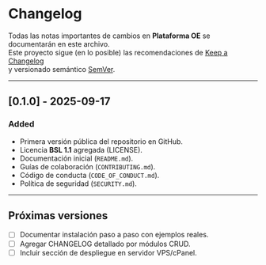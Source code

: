 # Changelog

Todas las notas importantes de cambios en **Plataforma OE** se documentarán en este archivo.  
Este proyecto sigue (en lo posible) las recomendaciones de [Keep a Changelog](https://keepachangelog.com/es-ES/1.0.0/)  
y versionado semántico [SemVer](https://semver.org/lang/es/).

---

## [0.1.0] - 2025-09-17
### Added
- Primera versión pública del repositorio en GitHub.
- Licencia **BSL 1.1** agregada (LICENSE).
- Documentación inicial (`README.md`).
- Guías de colaboración (`CONTRIBUTING.md`).
- Código de conducta (`CODE_OF_CONDUCT.md`).
- Política de seguridad (`SECURITY.md`).

---

## Próximas versiones
- [ ] Documentar instalación paso a paso con ejemplos reales.  
- [ ] Agregar CHANGELOG detallado por módulos CRUD.  
- [ ] Incluir sección de despliegue en servidor VPS/cPanel.  
